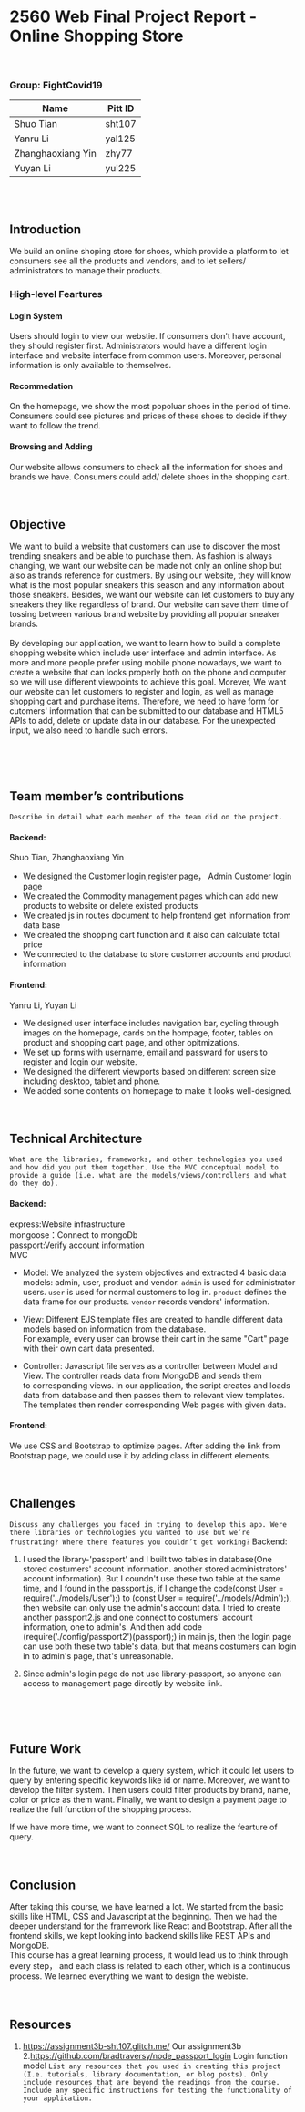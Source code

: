 # 2560 Web Final Project Report - Online Shopping Store

<br>

### Group: FightCovid19

| Name              | Pitt ID |
| ----------------- | ------- |
| Shuo Tian         | sht107  |
| Yanru Li          | yal125  |
| Zhanghaoxiang Yin | zhy77   |
| Yuyan Li          | yul225  |

<br><br>

## Introduction

We build an online shoping store for shoes, which provide a platform to let consumers see all the products and vendors,
and to let sellers/ administrators to manage their products.

### High-level Feartures

#### Login System

Users should login to view our webstie. If consumers don't have account, they should register first.
Administrators would have a different login interface and website interface from common users.
Moreover, personal information is only available to themselves.

#### Recommedation

On the homepage, we show the most popoluar shoes in the period of time.
Consumers could see pictures and prices of these shoes to decide if they want to follow the trend.

#### Browsing and Adding

Our website allows consumers to check all the information for shoes and brands we have.
Consumers could add/ delete shoes in the shopping cart. <br><br><br>

## Objective

We want to build a website that customers can use to discover the most trending sneakers and be able to purchase them. As
fashion is always changing, we want our website can be made not only an online shop but also as trands reference for custmers.
By using our website, they will know what is the most popular sneakers this season and any information about those sneakers. Besides,
we want our website can let customers to buy any sneakers they like regardless of brand. Our website can save them time of tossing
between various brand website by providing all popular sneaker brands.<br>
<br>
By developing our application, we want to learn how to build a complete shopping website which include user interface and
admin interface. As more and more people prefer using mobile phone nowadays, we want to create a website that can looks
properly both on the phone and computer so we will use different viewpoints to achieve this goal. Morever, We want our
website can let customers to register and login, as well as manage shopping cart and purchase items.
Therefore, we need to have form for cutomers' information that can be submitted to our database and HTML5 APIs to add, delete or
update data in our database. For the unexpected input, we also need to handle such errors.

<br><br><br>

## Team member’s contributions

`Describe in detail what each member of the team did on the project.`

#### Backend:

Shuo Tian, Zhanghaoxiang Yin

- We designed the Customer login,register page， Admin Customer login page
- We created the Commodity management pages which can add new products to website or delete existed products
- We created js in routes document to help frontend get information from data base
- We created the shopping cart function and it also can calculate total price
- We connected to the database to store customer accounts and product information

#### Frontend:

Yanru Li, Yuyan Li

- We designed user interface includes navigation bar, cycling through images on the homepage, cards on the hompage, footer,
  tables on product and shopping cart page, and other opitmizations.
- We set up forms with username, email and passward for users to register and login our website.
- We designed the different viewports based on different screen size including desktop, tablet and phone.
- We added some contents on homepage to make it looks well-designed.<br><br><br>

## Technical Architecture

`What are the libraries, frameworks, and other technologies you used and how did you put them together. Use the MVC conceptual model to provide a guide (i.e. what are the models/views/controllers and what do they do).`

#### Backend:

express:Website infrastructure<br>
mongoose：Connect to mongoDb<br>
passport:Verify account information<br>
MVC

- Model: We analyzed the system objectives and extracted 4 basic data models: admin, user, product and vendor.
`admin` is used for administrator users.
`user` is used for normal customers to log in.
`product` defines the data frame for our products.
`vendor` records vendors' information.
- View: Different EJS template files are created to handle different data models based on information from the database.<br>
For example, every user can browse their cart in the same "Cart" page with their own cart data presented. 

- Controller: Javascript file serves as a controller between Model and View. The controller reads data from MongoDB and sends them <br>
to corresponding views.
In our application, the script creates and loads data from database and then passes them to relevant view templates. <br>
The templates then render corresponding Web pages with given data.

#### Frontend:

We use CSS and Bootstrap to optimize pages.
After adding the link from Bootstrap page, we could use it by adding class in different elements. <br><br><br>

## Challenges

`Discuss any challenges you faced in trying to develop this app. Were there libraries or technologies you wanted to use but we’re frustrating? Where there features you couldn’t get working?`
Backend:

1. I used the library-'passport' and I built two tables in database(One stored costumers' account information. another stored administrators' account information).
   But I coundn't use these two table at the same time, and I found in the passport.js, if I change the code(const User = require('../models/User');) to
   (const User = require('../models/Admin');), then website can only use the admin's account data.
   I tried to create another passport2.js and one connect to costumers' account information, one to admin's. And then add code (require('./config/passport2')(passport);) in main js,
   then the login page can use both these two table's data, but that means costumers can login in to admin's page, that's unreasonable.

2. Since admin's login page do not use library-passport, so anyone can access to management page directly by website link.


<br><br><br>

## Future Work

In the future, we want to develop a query system,
which it could let users to query by entering specific keywords like id or name.
Moreover, we want to develop the filter system.
Then users could filter products by brand, name, color or price as them want.
Finally, we want to design a payment page to realize the full function of the shopping process.<br>

If we have more time, we want to connect SQL to realize the fearture of query. <br><br><br>

## Conclusion

After taking this course, we have learned a lot. We started from the basic skills like HTML, CSS and Javascript at the beginning.
Then we had the deeper understand for the framework like React and Bootstrap.
After all the frontend skills, we kept looking into backend skills like REST APIs and MongoDB.<br>
This course has a great learning process, it would lead us to think through every step，
and each class is related to each other, which is a continuous process.
We learned everything we want to design the webiste. <br><br><br>

## Resources

   1. https://assignment3b-sht107.glitch.me/ Our assignment3b<br>
   2.https://github.com/bradtraversy/node_passport_login
   Login function model
   `List any resources that you used in creating this project (I.e. tutorials, library documentation, or blog posts). Only include resources that are beyond the readings from the course. Include any specific instructions for testing the functionality of your application.`
